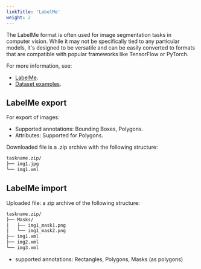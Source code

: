 ```yaml
---
linkTitle: 'LabelMe'
weight: 2
---
```


The LabelMe format is often used for image segmentation tasks in computer vision.
While it may not be specifically tied to any particular models,
it's designed to be versatile and can be easily converted to formats
that are compatible with popular frameworks like TensorFlow or PyTorch.

For more information, see:

- [LabelMe](http://labelme.csail.mit.edu/Release3.0).
- [Dataset examples](https://github.com/cvat-ai/datumaro/tree/v0.3/tests/assets/labelme_dataset).

## LabelMe export

For export of images:

- Supported annotations: Bounding Boxes, Polygons.
- Attributes: Supported for Polygons.

Downloaded file is a .zip archive with the following structure:

```bash
taskname.zip/
├── img1.jpg
└── img1.xml
```

## LabelMe import

Uploaded file: a zip archive of the following structure:

```bash
taskname.zip/
├── Masks/
|   ├── img1_mask1.png
|   └── img1_mask2.png
├── img1.xml
├── img2.xml
└── img3.xml
```

- supported annotations: Rectangles, Polygons, Masks (as polygons)
